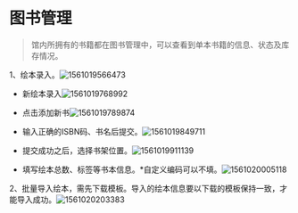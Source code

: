 # **图书管理**

> 馆内所拥有的书籍都在图书管理中，可以查看到单本书籍的信息、状态及库存情况。

1、绘本录入。![1561019566473](E:\熊爸爸\熊爸\教程\help-document\docs\_media\1561019566473.png)

- 新绘本录入![1561019768992](E:\熊爸爸\熊爸\教程\help-document\docs\_media\1561019768992.png)

- 点击添加新书![1561019789874](E:\熊爸爸\熊爸\教程\help-document\docs\_media\1561019789874.png)

- 输入正确的ISBN码、书名后提交。![1561019849711](E:\熊爸爸\熊爸\教程\help-document\docs\_media\1561019849711.png)

- 提交成功之后，选择书架位置。![1561019911139](E:\熊爸爸\熊爸\教程\help-document\docs\_media\1561019911139.png)

- 填写绘本总数、标签等书本信息。*自定义编码可以不填。![1561020005118](E:\熊爸爸\熊爸\教程\help-document\docs\_media\1561020005118.png)

2、批量导入绘本，需先下载模板。导入的绘本信息要以下载的模板保持一致，才能导入成功。![1561020203383](E:\熊爸爸\熊爸\教程\help-document\docs\_media\1561020203383.png)

